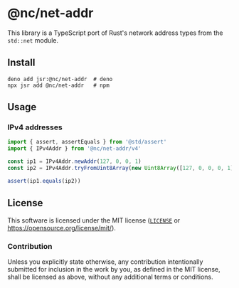 # @nc/net-addr

This library is a TypeScript port of Rust's network address types from the `std::net` module.

## Install
```shell
deno add jsr:@nc/net-addr  # deno
npx jsr add @nc/net-addr   # npm
```

## Usage
### IPv4 addresses
```ts
import { assert, assertEquals } from '@std/assert'
import { IPv4Addr } from '@nc/net-addr/v4'

const ip1 = IPv4Addr.newAddr(127, 0, 0, 1)
const ip2 = IPv4Addr.tryFromUint8Array(new Uint8Array([127, 0, 0, 0, 1]))

assert(ip1.equals(ip2))
```

## License

This software is licensed under the MIT license ([`LICENSE`](./LICENSE) or
<https://opensource.org/license/mit/>).

### Contribution

Unless you explicitly state otherwise, any contribution intentionally submitted
for inclusion in the work by you, as defined in the MIT license, shall be
licensed as above, without any additional terms or conditions.
